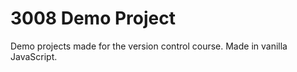 # 3008 Demo Project

Demo projects made for the version control course.
Made in vanilla JavaScript.
